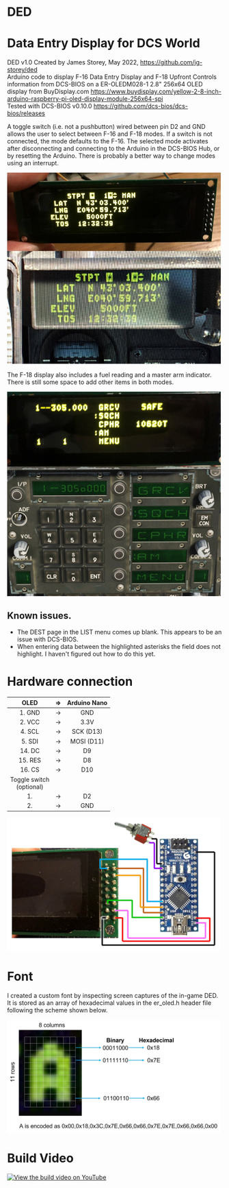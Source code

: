 # DED
# Data Entry Display for DCS World 


DED v1.0 Created by James Storey, May 2022, https://github.com/jg-storey/ded  
Arduino code to display F-16 Data Entry Display and F-18 Upfront Controls information from DCS-BIOS
on a ER-OLEDM028-1 2.8" 256x64 OLED display from BuyDisplay.com
https://www.buydisplay.com/yellow-2-8-inch-arduino-raspberry-pi-oled-display-module-256x64-spi  
Tested with DCS-BIOS v0.10.0
https://github.com/dcs-bios/dcs-bios/releases
 
A toggle switch (i.e. not a pushbutton) wired between pin D2 and GND allows the user to select between F-16 and F-18 modes.
If a switch is not connected, the mode defaults to the F-16.
The selected mode activates after disconnecting and connecting to the Arduino in the DCS-BIOS Hub, or by resetting the Arduino.
There is probably a better way to change modes using an interrupt.

<img src="img/stpt.jpg" width=500>
 
The F-18 display also includes a fuel reading and a master arm indicator. 
There is still some space to add other items in both modes.

<img src="img/ufc.jpg" width=500>

## Known issues. 
- The DEST page in the LIST menu comes up blank. This appears to be an issue with DCS-BIOS.
- When entering data between the highlighted asterisks the field does not highlight. I haven't figured out how to do this yet.


# Hardware connection
    
  |  OLED  |  =>  |  Arduino Nano  |
  | :---:  |  :---:  | :---:  |
  |  1. GND  |   ->  |  GND  |
  |  2. VCC  |   ->  |  3.3V  | 
  |  4. SCL  |   ->  |  SCK  (D13)  | 
  |  5. SDI  |   ->  |  MOSI (D11)  | 
  |  14. DC  |   ->  |  D9  |
  |  15. RES |   ->  |  D8  |
  |  16. CS  |   ->  |  D10  |
  |Toggle switch <br> (optional) |   |   |
  |  1.      |   ->  |  D2   |
  |  2.      |   ->  |  GND  |

<img src="img/hookup.jpg" width=500>

# Font

I created a custom font by inspecting screen captures of the in-game DED. It is stored as an array of hexadecimal values in the er_oled.h header file following the scheme shown below.

<img src="img/font.jpg" width=500>

# Build Video

<a href="https://youtu.be/5iGow-Ebc8M"><img src="img/ded.jpg" width=500 alt="View the build video on YouTube"></a>


